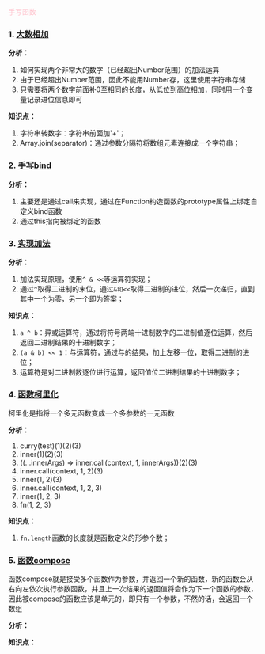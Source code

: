 
<div style="fontSize:20;color:pink">手写函数</div>

### 1. [大数相加](./大数相加.js) 

**分析：**

1. 如何实现两个非常大的数字（已经超出Number范围）的加法运算
2. 由于已经超出Number范围，因此不能用Number存，这里使用字符串存储
3. 只需要将两个数字前面补0至相同的长度，从低位到高位相加，同时用一个变量记录进位信息即可

**知识点：**

1. 字符串转数字：字符串前面加'+'；
2. Array.join(separator)：通过参数分隔符将数组元素连接成一个字符串；

### 2. [手写bind](./手写bind.js)

**分析：**

1. 主要还是通过call来实现，通过在Function构造函数的prototype属性上绑定自定义bind函数
2. 通过this指向被绑定的函数

### 3. [实现加法](./实现加法.js)

**分析：**

1. 加法实现原理，使用`^ & <<`等运算符实现；
2. 通过`^`取得二进制的末位，通过`&和<<`取得二进制的进位，然后一次递归，直到其中一个为零，另一个即为答案；

**知识点：**

1. `a ^ b`：异或运算符，通过将符号两端十进制数字的二进制值逐位运算，然后返回二进制结果的十进制数字；
2. `(a & b) << 1`：与运算符，通过与的结果，加上左移一位，取得二进制的进位；
3. 运算符是对二进制数逐位进行运算，返回值位二进制结果的十进制数字；

### 4. [函数柯里化](./柯里化.js) 

柯里化是指将一个多元函数变成一个多参数的一元函数

**分析：**

1. curry(test)(1)(2)(3)
2. inner(1)(2)(3)
3. ((...innerArgs) => inner.call(context, 1, innerArgs))(2)(3)
4. inner.call(context, 1, 2)(3)
5. inner(1, 2)(3)
6. inner.call(context, 1, 2, 3)
7. inner(1, 2, 3)
8. fn(1, 2, 3)

**知识点：**

1. `fn.length`函数的长度就是函数定义的形参个数；

### 5. [函数compose](./compose.js)

函数compose就是接受多个函数作为参数，并返回一个新的函数，新的函数会从右向左依次执行参数函数，并且上一次结果的返回值将会作为下一个函数的参数，因此被compose的函数应该是单元的，即只有一个参数，不然的话，会返回一个数组

**分析：**

**知识点：**

